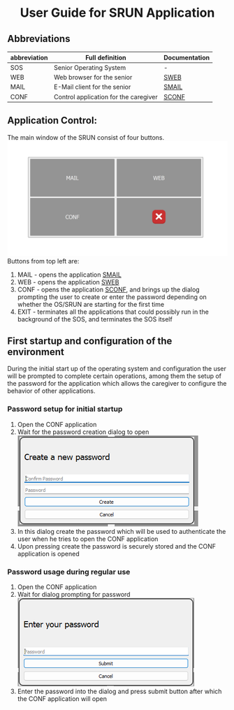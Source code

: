 # <p align="center">User Guide for SRUN Application</p>
## Abbreviations
| abbreviation | Full definition | Documentation                                |
|------------| --------------- |----------------------------------------------|
| SOS        | Senior Operating System | -                                            |
| WEB        | Web browser for the senior | [SWEB](../../sweb/docs/sweb_manual_en.md)    |
| MAIL       | E-Mail client for the senior | [SMAIL](../../smail/docs/smail_manual_en.md) |
| CONF       | Control application for the caregiver | [SCONF](../../sconf/docs/sconf_manual_en.md) |
## Application Control:
The main window of the SRUN consist of four buttons.
![Main screen](../screens/srun_screen_1.png)
Buttons from top left are:
1. MAIL - opens the application [SMAIL](../../smail/docs/smail_manual_en.md)
2. WEB - opens the application [SWEB](../../sweb/docs/sweb_manual_en.md)
3. CONF - opens the application [SCONF](../../sconf/docs/sconf_manual_en.md), and brings up the dialog prompting the user to create or enter the password depending on whether the OS/SRUN are starting for the first time
4. EXIT - terminates all the applications that could possibly run in the background of the SOS, and terminates the SOS itself
## First startup and configuration of the environment
During the initial start up of the operating system and configuration the user will be prompted to complete certain operations,
among them the setup of the password for the application which allows the caregiver to configure the behavior of other applications.
### Password setup for initial startup
1. Open the CONF application
2. Wait for the password creation dialog to open
![Password creation dialog](../screens/srun_dialog_1.png)
3. In this dialog create the password which will be used to authenticate the user when he tries to open the CONF application
4. Upon pressing create the password is securely stored and the CONF application is opened
### Password usage during regular use
1. Open the CONF application
2. Wait for dialog prompting for password
![Password input dialog](../screens/srun_dialog_2.png)
3. Enter the password into the dialog and press submit button after which the CONF application will open